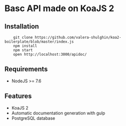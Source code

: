 <h1>Basc API made on KoaJS 2</h1>

<h2>Installation</h2>

```
    git clone https://github.com/valera-shulghin/koa2-boilerplate/blob/master/index.js
    npm install
    npm start
    open http://localhost:3000/apidoc/
```

<h2>Requirements</h2>

<ul>
    <li>NodeJS >= 7.6</li>
</ul>


<h2>Features</h2>
<ul>
    <li>KoaJS 2</li>
    <li>Automatic documentation generation with gulp</li>
    <li>PostgreSQL database</li>
</ul>
